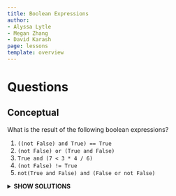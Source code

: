 ```yaml
---
title: Boolean Expressions
author:
- Alyssa Lytle
- Megan Zhang
- David Karash
page: lessons
template: overview
---
```


# Questions

## Conceptual

What is the result of the following boolean expressions?  

1. `((not False) and True) == True`  
2. `(not False) or (True and False)`  
3. `True and (7 < 3 * 4 / 6)`  
4. `(not False) != True`  
5. `not(True and False) and (False or not False)` 

<!-- [solutions](#conceptual-solutions) -->

<details>
  <summary><b>SHOW SOLUTIONS</b></summary>
  
    1. `True`  
    2. `True`  
    3. `False`  
    4. `False`  
    5. `True`

</details>

&nbsp;

<!-- # Solutions

## Conceptual Solutions

1. `True`  
2. `True`  
3. `False`  
4. `False`  
5. `True` -->